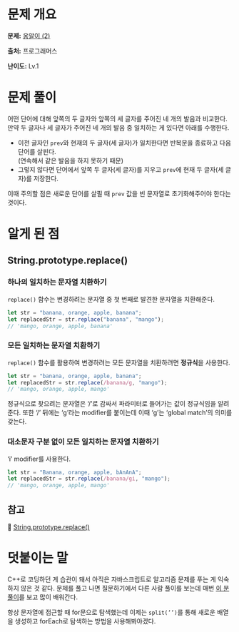# 문제 개요

**문제:** [옹알이 (2)](https://school.programmers.co.kr/learn/courses/30/lessons/133499)

**출처:** 프로그래머스

**난이도:** Lv.1

# 문제 풀이

어떤 단어에 대해 앞쪽의 두 글자와 앞쪽의 세 글자를 주어진 네 개의 발음과 비교한다.
만약 두 글자나 세 글자가 주어진 네 개의 발음 중 일치하는 게 있다면 아래를 수행한다.

- 이전 글자인 `prev`와 현재의 두 글자(세 글자)가 일치한다면 반복문을 종료하고 다음 단어를 살핀다.  
  (연속해서 같은 발음을 하지 못하기 때문)
- 그렇지 않다면 단어에서 앞쪽 두 글자(세 글자)를 지우고 `prev`에 현재 두 글자(세 글자)를 저장한다.

이때 주의할 점은 새로운 단어를 살필 때 `prev` 값을 빈 문자열로 초기화해주어야 한다는 것이다.

# 알게 된 점

## String.prototype.replace()

### 하나의 일치하는 문자열 치환하기

`replace()` 함수는 변경하려는 문자열 중 첫 번째로 발견한 문자열을 치환해준다.

```jsx
let str = "banana, orange, apple, banana";
let replacedStr = str.replace("banana", "mango");
// 'mango, orange, apple, banana'
```

### 모든 일치하는 문자열 치환하기

`replace()` 함수를 활용하여 변경하려는 모든 문자열을 치환하려면 **정규식**을 사용한다.

```jsx
let str = "banana, orange, apple, banana";
let replacedStr = str.replace(/banana/g, "mango");
// 'mango, orange, apple, mango'
```

정규식으로 찾으려는 문자열은 ‘/’로 감싸서 파라미터로 들어가는 값이 정규식임을 알려준다. 또한 ‘/’ 뒤에는 ‘g’라는 modifier를 붙이는데 이때 ‘g’는 ‘global match’의 의미를 갖는다.

### 대소문자 구분 없이 모든 일치하는 문자열 치환하기

‘i’ modifier를 사용한다.

```jsx
let str = "Banana, orange, apple, bAnAnA";
let replacedStr = str.replace(/banana/gi, "mango");
// 'mango, orange, apple, mango'
```

## 참고

🔗 [String.prototype.replace()](https://hianna.tistory.com/343)

# 덧붙이는 말

C++로 코딩하던 게 습관이 돼서 아직은 자바스크립트로 알고리즘 문제를 푸는 게 익숙하지 않은 것 같다. 문제를 풀고 나면 질문하기에서 다른 사람 풀이를 보는데 매번 [이 분 풀이](https://school.programmers.co.kr/questions/51129)를 보고 많이 배워간다.

항상 문자열에 접근할 때 for문으로 탐색했는데 이제는 `split(’’)`를 통해 새로운 배열을 생성하고 forEach로 탐색하는 방법을 사용해봐야겠다.
